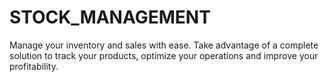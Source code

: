 # STOCK_MANAGEMENT
Manage your inventory and sales with ease. Take advantage of a complete solution to track your products, optimize your operations and improve your profitability.
